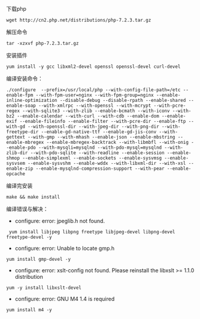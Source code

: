 下载php

```shell
wget http://cn2.php.net/distributions/php-7.2.3.tar.gz
```

解压命令

```shell
tar -xzxvf php-7.2.3.tar.gz
```

安装插件

```shell
yum install -y gcc libxml2-devel openssl openssl-devel curl-devel
```


编译安装命令：
```shell
./configure  --prefix=/usr/local/php --with-config-file-path=/etc --enable-fpm --with-fpm-user=nginx --with-fpm-group=nginx --enable-inline-optimization --disable-debug --disable-rpath --enable-shared --enable-soap --with-xmlrpc --with-openssl --with-mcrypt --with-pcre-regex --with-sqlite3 --with-zlib --enable-bcmath --with-iconv --with-bz2 --enable-calendar --with-curl --with-cdb --enable-dom --enable-exif --enable-fileinfo --enable-filter --with-pcre-dir --enable-ftp --with-gd --with-openssl-dir --with-jpeg-dir --with-png-dir --with-freetype-dir --enable-gd-native-ttf --enable-gd-jis-conv --with-gettext --with-gmp --with-mhash --enable-json --enable-mbstring --enable-mbregex --enable-mbregex-backtrack --with-libmbfl --with-onig --enable-pdo --with-mysqli=mysqlnd --with-pdo-mysql=mysqlnd --with-zlib-dir --with-pdo-sqlite --with-readline --enable-session --enable-shmop --enable-simplexml --enable-sockets --enable-sysvmsg --enable-sysvsem --enable-sysvshm --enable-wddx --with-libxml-dir --with-xsl --enable-zip --enable-mysqlnd-compression-support --with-pear --enable-opcache
```

编译完安装
```shell
make && make install
```




编译错误与解决：

* configure: error: jpeglib.h not found.

```shell
 yum install libjpeg libpng freetype libjpeg-devel libpng-devel freetype-devel -y
```

* configure: error: Unable to locate gmp.h
```shell
yum install gmp-devel -y
```

* configure: error: xslt-config not found. Please reinstall the libxslt >= 1.1.0 distribution
```shell
yum -y install libxslt-devel
```

* configure: error: GNU M4 1.4 is required

```shell
yum install m4 -y
```



